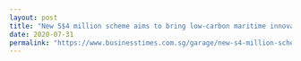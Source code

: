 ```yaml
---
layout: post
title: "New S$4 million scheme aims to bring low-carbon maritime innovations to market"
date: 2020-07-31
permalink: "https://www.businesstimes.com.sg/garage/new-s4-million-scheme-aims-to-bring-low-carbon-maritime-innovations-to-market"
---
```

